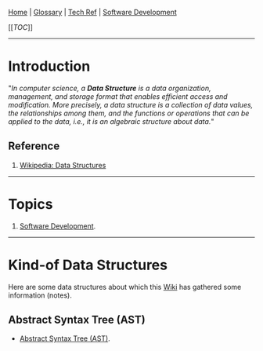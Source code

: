 [Home](/Slalom-LLC/Slalom-Consulting) | [Glossary](/Glossary) | [Tech Ref](/Tech-Ref) | [Software Development](/Tech-Ref/Software-Development)

[[_TOC_]]

---
# Introduction
"_In computer science, a ***Data Structure*** is a data organization, management, and storage format that enables efficient access and modification. More precisely, a data structure is a collection of data values, the relationships among them, and the functions or operations that can be applied to the data, i.e., it is an algebraic structure about data._"

## Reference
1. [Wikipedia: Data Structures](https://en.wikipedia.org/wiki/Data_structure)

---
# Topics
1. [Software Development](/Tech-Ref/Software-Development).

---
# Kind-of Data Structures
Here are some data structures about which this [Wiki](/Tech-Ref/Microsoft/Microsoft-Azure/ADO-\(Azure-DevOps\)/Wiki-\(Azure-DevOps\)) has gathered some information (notes).

## Abstract Syntax Tree (AST)
- [Abstract Syntax Tree (AST)](/Tech-Ref/Software-Development/Data-Structures/AST-\(Abstract-Syntax-Tree\)).
